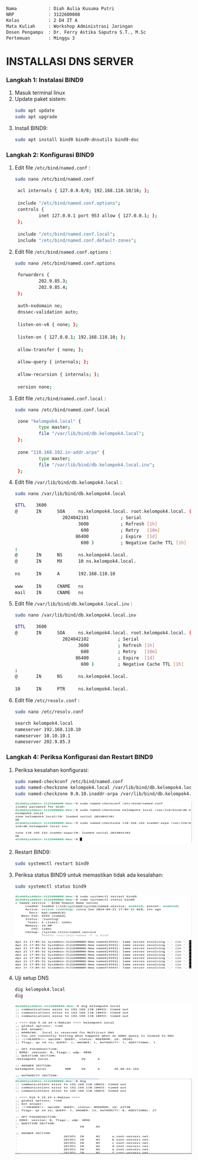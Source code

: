     Nama            : Diah Aulia Kusuma Putri
    NRP             : 3122600008
    Kelas           : 2 D4 IT A
    Mata Kuliah     : Workshop Administrasi Jaringan
    Dosen Pengampu  : Dr. Ferry Astika Saputra S.T., M.Sc
    Pertemuan       : Minggu 3

# INSTALLASI DNS SERVER

### Langkah 1: Instalasi BIND9

1. Masuk terminal linux
2. Update paket sistem:
   ```bash
   sudo apt update
   sudo apt upgrade
   ```
3. Install BIND9:
   ```bash
   sudo apt install bind9 bind9-dnsutils bind9-doc
   ```

### Langkah 2: Konfigurasi BIND9

1. Edit file `/etc/bind/named.conf` :

   ```bash
   sudo nano /etc/bind/named.conf
   ```

   ```bash
    acl internals { 127.0.0.0/8; 192.168.110.10/16; };

    include "/etc/bind/named.conf.options";
    controls {
            inet 127.0.0.1 port 953 allow { 127.0.0.1; };
    };

    include "/etc/bind/named.conf.local";
    include "/etc/bind/named.conf.default-zones";
   ```

2. Edit file `/etc/bind/named.conf.options` :

   ```bash
   sudo nano /etc/bind/named.conf.options
   ```

   ```bash
    forwarders {
            202.9.85.3;
            202.9.85.4;
    };

    auth-nxdomain no;
    dnssec-validation auto;

    listen-on-v6 { none; };

    listen-on { 127.0.0.1; 192.168.110.10; };

    allow-transfer { none; };

    allow-query { internals; };

    allow-recursion { internals; };

    version none;
   ```

3. Edit file `/etc/bind/named.conf.local` :

   ```bash
   sudo nano /etc/bind/named.conf.local
   ```

   ```bash
    zone "kelompok4.local" {
            type master;
            file "/var/lib/bind/db.kelompok4.local";
    };

    zone "110.168.192.in-addr.arpa" {
            type master;
            file "/var/lib/bind/db.kelompok4.local.inv";
    };
   ```

4. Edit file `/var/lib/bind/db.kelompok4.local` :

   ```bash
   sudo nano /var/lib/bind/db.kelompok4.local
   ```

   ```bash
   $TTL    3600
   @       IN      SOA     ns.kelompok4.local. root.kelompok4.local. (
                     2024042101            ; Serial
                           3600            ; Refresh [1h]
                            600            ; Retry   [10m]
                          86400            ; Expire  [1d]
                            600 )          ; Negative Cache TTL [1h]
   ;
   @       IN      NS      ns.kelompok4.local.
   @       IN      MX      10 ns.kelompok4.local.

   ns      IN      A       192.168.110.10

   www     IN      CNAME   ns
   mail    IN      CNAME   ns
   ```

5. Edit file `/var/lib/bind/db.kelompok4.local.inv` :

   ```bash
   sudo nano /var/lib/bind/db.kelompok4.local.inv
   ```

   ```bash
   $TTL    3600
   @       IN      SOA     ns.kelompok4.local. root.kelompok4.local. (
                     2024042102           ; Serial
                           3600           ; Refresh [1h]
                            600           ; Retry   [10m]
                          86400           ; Expire  [1d]
                            600 )         ; Negative Cache TTL [1h]
   ;
   @       IN      NS      ns.kelompok4.local.

   10      IN      PTR     ns.kelompok4.local.
   ```

6. Edit file `/etc/resolv.conf` :

   ```bash
   sudo nano /etc/resolv.conf
   ```

   ```bash
   search kelompok4.local
   nameserver 192.168.110.10
   nameserver 10.10.10.1
   nameserver 202.9.85.3
   ```

### Langkah 4: Periksa Konfigurasi dan Restart BIND9

1. Periksa kesalahan konfigurasi:

   ```bash
   sudo named-checkconf /etc/bind/named.conf
   sudo named-checkzone kelompok4.local /var/lib/bind/db.kelompok4.local
   sudo named-checkzone 0.0.10.inaddr-arpa /var/lib/bind/db.kelompok4.local.inv
   ```

   ![Check](Img/ss-check.png)

2. Restart BIND9:

   ```bash
   sudo systemctl restart bind9
   ```

3. Periksa status BIND9 untuk memastikan tidak ada kesalahan:

   ```bash
   sudo systemctl status bind9
   ```

   ![Status](Img/ss-status.png)

4. Uji setup DNS

   ```bash
   dig kelompok4.local
   dig
   ```

   ![Status](Img/ss-dig-local.png)
   ![Status](Img/ss-dig.png)

